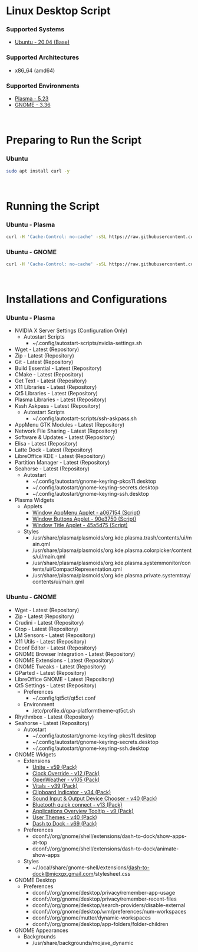 # Linux Desktop Script

### Supported Systems
- [Ubuntu - 20.04 (Base)](https://ubuntu.com/download)

### Supported Architectures
- x86_64 (amd64)

### Supported Environments
- [Plasma - 5.23](https://kde.org/plasma-desktop/)
- [GNOME - 3.36](https://www.gnome.org/)

<br/>

# Preparing to Run the Script

### Ubuntu
```bash
sudo apt install curl -y
```

<br/>

# Running the Script

### Ubuntu - Plasma
```bash
curl -H 'Cache-Control: no-cache' -sSL https://raw.githubusercontent.com/daniloancilotto/linux-desktop-script/master/ubuntu-plasma.sh | bash
```

### Ubuntu - GNOME
```bash
curl -H 'Cache-Control: no-cache' -sSL https://raw.githubusercontent.com/daniloancilotto/linux-desktop-script/master/ubuntu-gnome.sh | bash
```

<br/>

# Installations and Configurations

### Ubuntu - Plasma
- NVIDIA X Server Settings (Configuration Only)
  - Autostart Scripts
    - ~/.config/autostart-scripts/nvidia-settings.sh
- Wget - Latest (Repository)
- Zip - Latest (Repository)
- Git - Latest (Repository)
- Build Essential - Latest (Repository)
- CMake - Latest (Repository)
- Get Text - Latest (Repository)
- X11 Libraries - Latest (Repository)
- Qt5 Libraries - Latest (Repository)
- Plasma Libraries - Latest (Repository)
- Kssh Askpass - Latest (Repository)
  - Autostart Scripts
    - ~/.config/autostart-scripts/ssh-askpass.sh
- AppMenu GTK Modules - Latest (Repository)
- Network File Sharing - Latest (Repository)
- Software & Updates - Latest (Repository)
- Elisa - Latest (Repository)
- Latte Dock - Latest (Repository)
- LibreOffice KDE - Latest (Repository)
- Partition Manager - Latest (Repository)
- Seahorse - Latest (Repository)
  - Autostart
    - ~/.config/autostart/gnome-keyring-pkcs11.desktop
    - ~/.config/autostart/gnome-keyring-secrets.desktop
    - ~/.config/autostart/gnome-keyring-ssh.desktop
- Plasma Widgets
  - Applets
    - [Window AppMenu Applet - a067154 (Script)](https://github.com/psifidotos/applet-window-appmenu)
    - [Window Buttons Applet - 90e3750 (Script)](https://github.com/psifidotos/applet-window-buttons)
    - [Window Title Applet - 45a5d75 (Script)](https://github.com/psifidotos/applet-window-title)
  - Styles
    - /usr/share/plasma/plasmoids/org.kde.plasma.trash/contents/ui/main.qml
    - /usr/share/plasma/plasmoids/org.kde.plasma.colorpicker/contents/ui/main.qml
    - /usr/share/plasma/plasmoids/org.kde.plasma.systemmonitor/contents/ui/CompactRepresentation.qml
    - /usr/share/plasma/plasmoids/org.kde.plasma.private.systemtray/contents/ui/main.qml

### Ubuntu - GNOME
- Wget - Latest (Repository)
- Zip - Latest (Repository)
- Crudini - Latest (Repository)
- Gtop - Latest (Repository)
- LM Sensors - Latest (Repository)
- X11 Utils - Latest (Repository)
- Dconf Editor - Latest (Repository)
- GNOME Browser Integration - Latest (Repository)
- GNOME Extensions - Latest (Repository)
- GNOME Tweaks - Latest (Repository)
- GParted - Latest (Repository)
- LibreOffice GNOME - Latest (Repository)
- Qt5 Settings - Latest (Repository)
  - Preferences
    - ~/.config/qt5ct/qt5ct.conf
  - Environment
    - /etc/profile.d/qpa-platformtheme-qt5ct.sh
- Rhythmbox - Latest (Repository)
- Seahorse - Latest (Repository)
  - Autostart
    - ~/.config/autostart/gnome-keyring-pkcs11.desktop
    - ~/.config/autostart/gnome-keyring-secrets.desktop
    - ~/.config/autostart/gnome-keyring-ssh.desktop
- GNOME Widgets
  - Extensions
    - [Unite - v59 (Pack)](https://extensions.gnome.org/extension/1287/unite/)
    - [Clock Override - v12 (Pack)](https://extensions.gnome.org/extension/1206/clock-override/)
    - [OpenWeather - v105 (Pack)](https://extensions.gnome.org/extension/750/openweather/)
    - [Vitals - v39 (Pack)](https://extensions.gnome.org/extension/1460/vitals/)
    - [Clipboard Indicator - v34 (Pack)](https://extensions.gnome.org/extension/779/clipboard-indicator/)
    - [Sound Input & Output Device Chooser - v40 (Pack)](https://extensions.gnome.org/extension/906/sound-output-device-chooser/)
    - [Bluetooth quick connect - v13 (Pack)](https://extensions.gnome.org/extension/1401/bluetooth-quick-connect/)
    - [Applications Overview Tooltip - v9 (Pack)](https://extensions.gnome.org/extension/1071/applications-overview-tooltip/)
    - [User Themes - v40 (Pack)](https://extensions.gnome.org/extension/19/user-themes/)
    - [Dash to Dock - v69 (Pack)](https://extensions.gnome.org/extension/307/dash-to-dock/)
  - Preferences
    - dconf://org/gnome/shell/extensions/dash-to-dock/show-apps-at-top
    - dconf://org/gnome/shell/extensions/dash-to-dock/animate-show-apps
  - Styles
    - ~/.local/share/gnome-shell/extensions/dash-to-dock@micxgx.gmail.com/stylesheet.css
- GNOME Desktop
  - Preferences
    - dconf://org/gnome/desktop/privacy/remember-app-usage
    - dconf://org/gnome/desktop/privacy/remember-recent-files
    - dconf://org/gnome/desktop/search-providers/disable-external
    - dconf://org/gnome/desktop/wm/preferences/num-workspaces
    - dconf://org/gnome/mutter/dynamic-workspaces
    - dconf://org/gnome/desktop/app-folders/folder-children
- GNOME Appearances
  - Backgrounds
    - /usr/share/backgrounds/mojave_dynamic